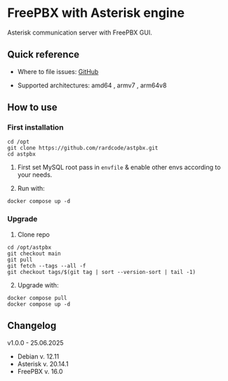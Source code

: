 # FreePBX with Asterisk engine
Asterisk communication server with FreePBX GUI.

## Quick reference
* Where to file issues:
[GitHub](https://github.com/rardcode/astpbx)

* Supported architectures: amd64 , armv7 , arm64v8

## How to use
### First installation
```
cd /opt
git clone https://github.com/rardcode/astpbx.git
cd astpbx
```
1. First set MySQL root pass in `envfile` & enable other envs according to your needs.

2. Run with:
```
docker compose up -d
```
### Upgrade
1. Clone repo
```
cd /opt/astpbx
git checkout main
git pull
git fetch --tags --all -f
git checkout tags/$(git tag | sort --version-sort | tail -1)
```
2. Upgrade with:
```
docker compose pull
docker compose up -d
```

## Changelog
v1.0.0 - 25.06.2025
- Debian v. 12.11
- Asterisk v. 20.14.1
- FreePBX v. 16.0
